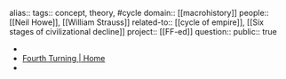 alias::
tags:: concept, theory, #cycle 
domain:: [[macrohistory]]
people:: [[Neil Howe]], [[William Strauss]] 
related-to:: [[cycle of empire]], [[Six stages of civilizational decline]] 
project:: [[FF-ed]] 
question::
public:: true

-
- [Fourth Turning | Home](https://www.fourthturning.com/)
-